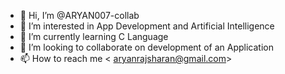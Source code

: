 - 👋 Hi, I’m @ARYAN007-collab
- 👀 I’m interested in App Development and Artificial Intelligence
- 🌱 I’m currently learning C Language
- 💞️ I’m looking to collaborate on development of an Application
- 📫 How to reach me < aryanrajsharan@gmail.com>

<!---
ARYAN007-collab/ARYAN007-collab is a ✨ special ✨ repository because its `README.md` (this file) appears on your GitHub profile.
You can click the Preview link to take a look at your changes.
--->
